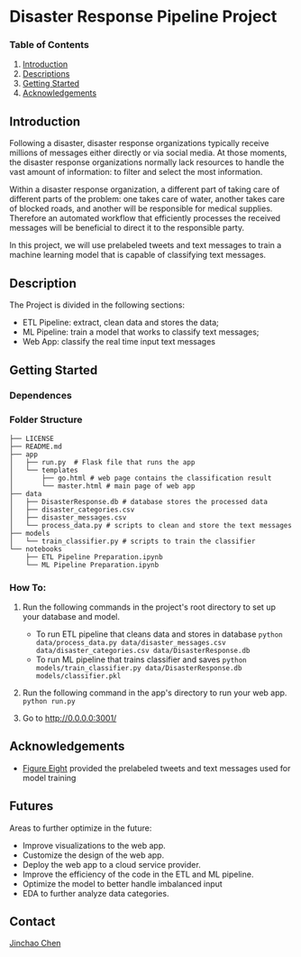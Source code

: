 # Disaster Response Pipeline Project
### Table of Contents

1. [Introduction](#introduction)
2. [Descriptions](#descriptions)
3. [Getting Started](#getting_started)
4. [Acknowledgements](#acknowledgements)


## Introduction<a name="introduction"></a>
Following a disaster, disaster response organizations typically receive millions of messages either directly or via social media. At those moments, the disaster response organizations normally lack resources to handle the vast amount of information: to filter and select the most information.  

Within a disaster response organization, a different part of taking care of different parts of the problem: one takes care of water, another takes care of blocked roads, and another will be responsible for medical supplies. Therefore an automated workflow that efficiently processes the received messages will be beneficial to direct it to the responsible party.

In this project, we will use prelabeled tweets and text messages to train a machine learning model that is capable of classifying text messages.

## Description<a name="descriptions"></a>
The Project is divided in the following sections:

- ETL Pipeline: extract, clean data and stores the data;
- ML Pipeline: train a model that works to classify text messages;
- Web App: classify the real time input text messages

## Getting Started<a name="getting_started"></a>
### Dependences

### Folder Structure
```
├── LICENSE
├── README.md
├── app
│   ├── run.py  # Flask file that runs the app
│   └── templates
│       ├── go.html # web page contains the classification result
│       └── master.html # main page of web app
├── data
│   ├── DisasterResponse.db # database stores the processed data
│   ├── disaster_categories.csv 
│   ├── disaster_messages.csv
│   └── process_data.py # scripts to clean and store the text messages
├── models
│   └── train_classifier.py # scripts to train the classifier 
└── notebooks
    ├── ETL Pipeline Preparation.ipynb
    └── ML Pipeline Preparation.ipynb
```
### How To:
1. Run the following commands in the project's root directory to set up your database and model.

    - To run ETL pipeline that cleans data and stores in database
        `python data/process_data.py data/disaster_messages.csv data/disaster_categories.csv data/DisasterResponse.db`
    - To run ML pipeline that trains classifier and saves
        `python models/train_classifier.py data/DisasterResponse.db models/classifier.pkl`

2. Run the following command in the app's directory to run your web app.
    `python run.py`

3. Go to http://0.0.0.0:3001/

## Acknowledgements <a name="cknowledgements"></a>

- [Figure Eight](https://www.figure-eight.com) provided the prelabeled tweets and text messages used for model training

## Futures
Areas to further optimize in the future:

- Improve visualizations to the web app.
- Customize the design of the web app.
- Deploy the web app to a cloud service provider.
- Improve the efficiency of the code in the ETL and ML pipeline.
- Optimize the model to better handle imbalanced input 
- EDA to further analyze data categories.

## Contact
[Jinchao Chen](tjuchenjinchao@gmail.com)
